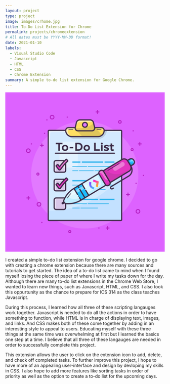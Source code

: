 ```yaml
---
layout: project
type: project
image: images/crhome.jpg
title: To-Do List Extension for Chrome
permalink: projects/chromeextension
# All dates must be YYYY-MM-DD format!
date: 2021-01-10
labels:
  - Visual Studio Code
  - Javascript
  - HTML
  - CSS
  - Chrome Extension
summary: A simple to-do list extension for Google Chrome. 
---
```


<img class="ui medium right floated rounded image" src="../images/to-do-list-apps.png">

I created a simple to-do list extension for google chrome. I decided to go with creating a chrome extension because there are many sources and tutorials to get started. The idea of a to-do list came to mind when I found myself losing the piece of paper of where I write my tasks down for the day. Although there are many to-do list extensions in the Chrome Web Store, I wanted to learn new things, such as Javascript, HTML, and CSS. I also took this oppurtunity as the chance to prepare for ICS 314 as the class teaches Javascript.

During this process, I learned how all three of these scripting langauges work together. Javascript is needed to do all the actions in order to have something to function, while HTML is in charge of displaying text, images, and links. And CSS makes both of these come together by adding in an interesting style to appeal to users. Educating myself with these three things at the same time was overwhelming at first but I learned the basics one step at a time. I believe that all three of these langauges are needed in order to successfully complete this project. 

This extension allows the user to click on the extension icon to add, delete, and check off completed tasks. To further improve this project, I hope to have more of an appealing user-interface and design by devloping my skills in CSS. I also hope to add more features like sorting tasks in order of priority as well as the option to create a to-do list for the upcoming days. 
